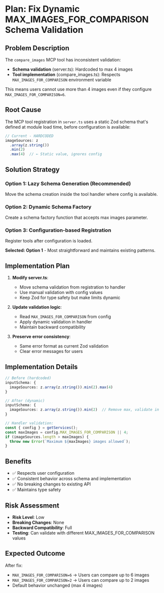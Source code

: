 # Plan: Fix Dynamic MAX_IMAGES_FOR_COMPARISON Schema Validation

## Problem Description

The `compare_images` MCP tool has inconsistent validation:
- **Schema validation** (server.ts): Hardcoded to max 4 images
- **Tool implementation** (compare_images.ts): Respects `MAX_IMAGES_FOR_COMPARISON` environment variable

This means users cannot use more than 4 images even if they configure `MAX_IMAGES_FOR_COMPARISON=6`.

## Root Cause

The MCP tool registration in `server.ts` uses a static Zod schema that's defined at module load time, before configuration is available:

```typescript
// Current - HARDCODED
imageSources: z
  .array(z.string())
  .min(2)
  .max(4)  // ← Static value, ignores config
```

## Solution Strategy

### Option 1: Lazy Schema Generation (Recommended)
Move the schema creation inside the tool handler where config is available.

### Option 2: Dynamic Schema Factory
Create a schema factory function that accepts max images parameter.

### Option 3: Configuration-based Registration
Register tools after configuration is loaded.

**Selected: Option 1** - Most straightforward and maintains existing patterns.

## Implementation Plan

1. **Modify server.ts**:
   - Move schema validation from registration to handler
   - Use manual validation with config values
   - Keep Zod for type safety but make limits dynamic

2. **Update validation logic**:
   - Read `MAX_IMAGES_FOR_COMPARISON` from config
   - Apply dynamic validation in handler
   - Maintain backward compatibility

3. **Preserve error consistency**:
   - Same error format as current Zod validation
   - Clear error messages for users

## Implementation Details

```typescript
// Before (hardcoded)
inputSchema: {
  imageSources: z.array(z.string()).min(2).max(4)
}

// After (dynamic)
inputSchema: {
  imageSources: z.array(z.string()).min(2)  // Remove max, validate in handler
}

// Handler validation:
const { config } = getServices();
const maxImages = config.MAX_IMAGES_FOR_COMPARISON || 4;
if (imageSources.length > maxImages) {
  throw new Error(`Maximum ${maxImages} images allowed`);
}
```

## Benefits

- ✅ Respects user configuration
- ✅ Consistent behavior across schema and implementation
- ✅ No breaking changes to existing API
- ✅ Maintains type safety

## Risk Assessment

- **Risk Level**: Low
- **Breaking Changes**: None
- **Backward Compatibility**: Full
- **Testing**: Can validate with different MAX_IMAGES_FOR_COMPARISON values

## Expected Outcome

After fix:
- `MAX_IMAGES_FOR_COMPARISON=6` → Users can compare up to 6 images
- `MAX_IMAGES_FOR_COMPARISON=2` → Users can compare up to 2 images
- Default behavior unchanged (max 4 images)